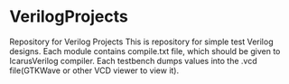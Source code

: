 # VerilogProjects
Repository for Verilog Projects
This is repository for simple test Verilog designs.
Each module contains compile.txt file, which should be given to IcarusVerilog compiler.
Each testbench dumps values into the .vcd file(GTKWave or other VCD viewer to view it).
